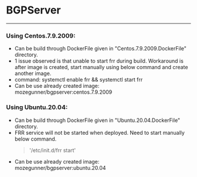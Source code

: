 # BGPServer
---
### Using Centos.7.9.2009:  
  * Can be build through DockerFile given in "Centos.7.9.2009.DockerFile" directory.
  * 1 issue observed is that unable to start frr during build. Workaround is after image is created, start manually using below command and create another image.  
  * command: systemctl enable frr && systemctl start frr  
  * Can be use already created image: mozegunner/bgpserver:centos.7.9.2009  

### Using Ubuntu.20.04:
  * Can be build through DockerFile given in "Ubuntu.20.04.DockerFile" directory.
  * FRR service will not be started when deployed. Need to start manually below command.
    > '/etc/init.d/frr start'  
  * Can be use already created image: mozegunner/bgpserver:ubuntu.20.04  
  
